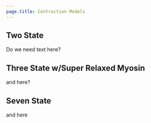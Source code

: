 ```yaml
---
page.title: Contraction Models
---
```


## Two State
Do we need text here?

## Three State w/Super Relaxed Myosin
and here?

## Seven State
and here

